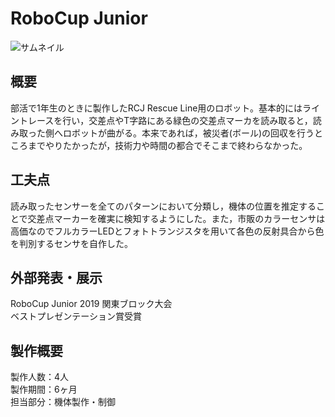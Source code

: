 <h1 class="text-center">RoboCup Junior</h1>

<img style="max-width: 600px;" class="rounded mx-auto d-block py-2  w-100" src="/img/rcj/thumnail.jpg" alt="サムネイル">


## 概要

<p class="content" style="justify-content: center;">
部活で1年生のときに製作したRCJ Rescue Line用のロボット。基本的にはライントレースを行い，交差点やT字路にある緑色の交差点マーカを読み取ると，読み取った側へロボットが曲がる。本来であれば，被災者(ボール)の回収を行うところまでやりたかったが，技術力や時間の都合でそこまで終わらなかった。
</p>

## 工夫点
読み取ったセンサーを全てのパターンにおいて分類し，機体の位置を推定することで交差点マーカーを確実に検知するようにした。また，市販のカラーセンサは高価なのでフルカラーLEDとフォトトランジスタを用いて各色の反射具合から色を判別するセンサを自作した。

## 外部発表・展示

RoboCup Junior 2019 関東ブロック大会  
ベストプレゼンテーション賞受賞

## 製作概要
製作人数：4人  
製作期間：6ヶ月  
担当部分：機体製作・制御
